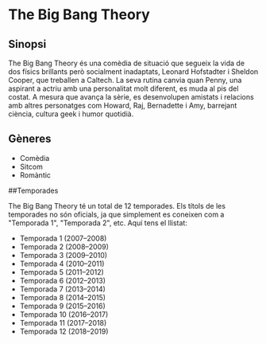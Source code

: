 # The Big Bang Theory

## Sinopsi
The Big Bang Theory és una comèdia de situació que segueix la vida de dos físics brillants però socialment inadaptats, Leonard Hofstadter i Sheldon Cooper, que treballen a Caltech. La seva rutina canvia quan Penny, una aspirant a actriu amb una personalitat molt diferent, es muda al pis del costat. A mesura que avança la sèrie, es desenvolupen amistats i relacions amb altres personatges com Howard, Raj, Bernadette i Amy, barrejant ciència, cultura geek i humor quotidià.

## Gèneres
- Comèdia
- Sitcom
- Romàntic


##Temporades

The Big Bang Theory té un total de 12 temporades. Els títols de les temporades no són oficials, ja que simplement es coneixen com a "Temporada 1", "Temporada 2", etc. Aquí tens el llistat:

- Temporada 1 (2007–2008)
- Temporada 2 (2008–2009)
- Temporada 3 (2009–2010)
- Temporada 4 (2010–2011)
- Temporada 5 (2011–2012)
- Temporada 6 (2012–2013)
- Temporada 7 (2013–2014)
- Temporada 8 (2014–2015)
- Temporada 9 (2015–2016)
- Temporada 10 (2016–2017)
- Temporada 11 (2017–2018)
- Temporada 12 (2018–2019)